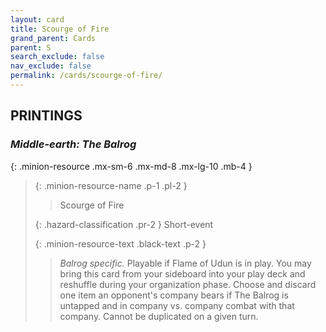 ```yaml
---
layout: card
title: Scourge of Fire
grand_parent: Cards
parent: S
search_exclude: false
nav_exclude: false
permalink: /cards/scourge-of-fire/
---
```


## PRINTINGS


### _Middle-earth: The Balrog_

{: .minion-resource .mx-sm-6 .mx-md-8 .mx-lg-10 .mb-4 }
> {: .minion-resource-name .p-1 .pl-2 }
> > <div class="hazard-mp"></div>
> > <div class="card-name">Scourge of Fire</div>
>
> {: .hazard-classification .pr-2 }
> Short-event
>
> {: .minion-resource-text .black-text .p-2 }
> > _Balrog specific._ Playable if Flame of Udun is in play. You may bring this card from your sideboard into your play deck and reshuffle during your organization phase. Choose and discard one item an opponent's company bears if The Balrog is untapped and in company vs. company combat with that company. Cannot be duplicated on a given turn. 
> 
